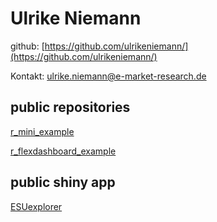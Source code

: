 # Ulrike Niemann

github: [https://github.com/ulrikeniemann/](https://github.com/ulrikeniemann/)

Kontakt: [ulrike.niemann@e-market-research.de](ulrike.niemann@e-market-research.de)


## public repositories


[r_mini_example](https://ulrikeniemann.github.io/r_mini_example/)

[r_flexdashboard_example](https://ulrikeniemann.github.io/r_flexdashboard_example/)

## public shiny app

[ESUexplorer](https://ulrikeniemann.shinyapps.io/esuexplorer/)

